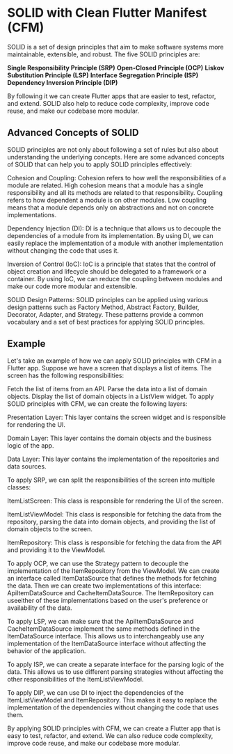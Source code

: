 # SOLID with Clean Flutter Manifest (CFM)

SOLID is a set of design principles that aim to make software systems more maintainable, extensible, and robust. The five SOLID principles are:

**Single Responsibility Principle (SRP)**
**Open-Closed Principle (OCP)**
**Liskov Substitution Principle (LSP)**
**Interface Segregation Principle (ISP)**
**Dependency Inversion Principle (DIP)**

By following it we can create Flutter apps that are easier to test, refactor, and extend. 
SOLID also help to reduce code complexity, improve code reuse, and make our codebase more modular.

## Advanced Concepts of SOLID

SOLID principles are not only about following a set of rules but also about understanding the underlying concepts. Here are some advanced concepts of SOLID that can help you to apply SOLID principles effectively:

Cohesion and Coupling: Cohesion refers to how well the responsibilities of a module are related. High cohesion means that a module has a single responsibility and all its methods are related to that responsibility. Coupling refers to how dependent a module is on other modules. Low coupling means that a module depends only on abstractions and not on concrete implementations.

Dependency Injection (DI): DI is a technique that allows us to decouple the dependencies of a module from its implementation. By using DI, we can easily replace the implementation of a module with another implementation without changing the code that uses it.

Inversion of Control (IoC): IoC is a principle that states that the control of object creation and lifecycle should be delegated to a framework or a container. By using IoC, we can reduce the coupling between modules and make our code more modular and extensible.

SOLID Design Patterns: SOLID principles can be applied using various design patterns such as Factory Method, Abstract Factory, Builder, Decorator, Adapter, and Strategy. These patterns provide a common vocabulary and a set of best practices for applying SOLID principles.

## Example

Let's take an example of how we can apply SOLID principles with CFM in a Flutter app. Suppose we have a screen that displays a list of items. The screen has the following responsibilities:

Fetch the list of items from an API.
Parse the data into a list of domain objects.
Display the list of domain objects in a ListView widget.
To apply SOLID principles with CFM, we can create the following layers:

Presentation Layer: This layer contains the screen widget and is responsible for rendering the UI.

Domain Layer: This layer contains the domain objects and the business logic of the app.

Data Layer: This layer contains the implementation of the repositories and data sources.

To apply SRP, we can split the responsibilities of the screen into multiple classes:

ItemListScreen: This class is responsible for rendering the UI of the screen.

ItemListViewModel: This class is responsible for fetching the data from the repository, parsing the data into domain objects, and providing the list of domain objects to the screen.

ItemRepository: This class is responsible for fetching the data from the API and providing it to the ViewModel.

To apply OCP, we can use the Strategy pattern to decouple the implementation of the ItemRepository from the ViewModel. We can create an interface called ItemDataSource that defines the methods for fetching the data. Then we can create two implementations of this interface: ApiItemDataSource and CacheItemDataSource. The ItemRepository can useeither of these implementations based on the user's preference or availability of the data.

To apply LSP, we can make sure that the ApiItemDataSource and CacheItemDataSource implement the same methods defined in the ItemDataSource interface. This allows us to interchangeably use any implementation of the ItemDataSource interface without affecting the behavior of the application.

To apply ISP, we can create a separate interface for the parsing logic of the data. This allows us to use different parsing strategies without affecting the other responsibilities of the ItemListViewModel.

To apply DIP, we can use DI to inject the dependencies of the ItemListViewModel and ItemRepository. This makes it easy to replace the implementation of the dependencies without changing the code that uses them.

By applying SOLID principles with CFM, we can create a Flutter app that is easy to test, refactor, and extend. We can also reduce code complexity, improve code reuse, and make our codebase more modular.



